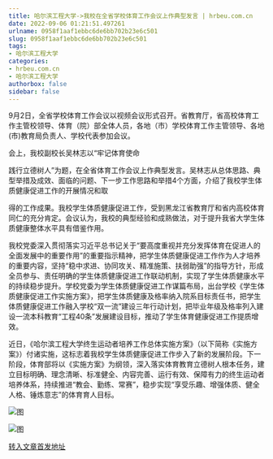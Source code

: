 ```yaml
---
title: 哈尔滨工程大学->我校在全省学校体育工作会议上作典型发言 | hrbeu.com.cn
date: 2022-09-06 01:21:51.497261
urlname: 0958f1aaf1ebbc6de6bb702b23e6c501
slug: 0958f1aaf1ebbc6de6bb702b23e6c501
tags: 
- 哈尔滨工程大学
categories:
- hrbeu.com.cn
- 哈尔滨工程大学
authorbox: false
sidebar: false
---
```

9月2日，全省学校体育工作会议以视频会议形式召开。省教育厅，省高校体育工作主管校领导、体育（院）部全体人员，各地（市）学校体育工作主管领导、各地(市)教育局负责人、学校代表参加会议。

会上，我校副校长吴林志以“牢记体育使命

践行立德树人”为题，在全省体育工作会议上作典型发言。吴林志从总体思路、典型举措及成效、面临的问题、下一步工作思路和举措4个方面，介绍了我校学生体质健康促进工作的开展情况和取
<!--more-->
得的工作成果。我校学生体质健康促进工作，受到黑龙江省教育厅和省内高校体育同仁的充分肯定。会议认为，我校的典型经验和成熟做法，对于提升我省大学生体质健康整体水平具有借鉴作用。

我校党委深入贯彻落实习近平总书记关于“要高度重视并充分发挥体育在促进人的全面发展中的重要作用”的重要指示精神，把学生体质健康促进工作作为人才培养的重要内容，坚持“稳中求进、协同攻关、精准施策、扶弱助强”的指导方针，形成全员参与、责任明确的学生体质健康促进工作联动机制，实现了学生体质健康水平的持续稳步提升。学校党委为学生体质健康促进工作谋篇布局，出台学校《学生体质健康促进工作实施方案》，把学生体质健康及格率纳入院系目标责任书，把学生体质健康促进工作融入学校“双一流”建设三年行动计划，把毕业年级及格率列入建设一流本科教育“工程40条”发展建设目标，推动了学生体育健康促进工作提质增效。

近日，《哈尔滨工程大学终生运动者培养工作总体实施方案》（以下简称《实施方案》）付诸实施，这标志着我校学生体质健康促进工作步入了新的发展阶段。下一阶段，体育部将以《实施方案》为纲领，深入落实体育教育立德树人根本任务，建立目标明确、理念清晰、标准健全、内容完善、运行有效、保障有力的终生运动者培养体系，持续推进“教会、勤练、常赛”，稳步实现“享受乐趣、增强体质、健全人格、锤炼意志”的体育育人目标。

![图](http://gongxue.cn/__local/5/63/28/F3FA9EB31057C26EA5CF717DA10_55D6A113_10A46.jpg)

![图](http://gongxue.cn/__local/7/6F/D9/3D8607C30DEC6755FC346790E1A_D2A5C3CD_15E34.jpg)

[转入文章首发地址](http://gongxue.cn/info/1141/72715.htm)